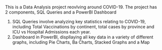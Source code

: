 This is a Data Analysis project reovlving around COVID-19. The project has 2 components, SQL Queries and a PowerBI Dashboard
1. SQL Queries involve analyzing key statistics relating to COVID-19, including Total Vaccinations by continent, total cases by province and ICU vs Hospital Admissions each year.
2. Dashboard in PowerBI, displlaying all key data in a variety of different graphs, including Pie Charts, Ba Charts, Stacked Graphs and a Map

